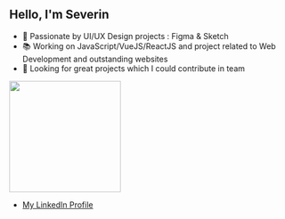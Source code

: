 ## Hello, I'm Severin
- 🎨 Passionate by UI/UX Design projects : Figma & Sketch
- 📚 Working on JavaScript/VueJS/ReactJS and project related to Web Development and outstanding websites
- 🚀 Looking for great projects which I could contribute in team
<img src="https://github.com/daoraCode/daoraCode/assets/47704495/54ee1fe5-4796-49ea-a403-b64c20e9ae59" width="200">

- [My LinkedIn Profile](https://www.linkedin.com/in/severinmboukou/)




